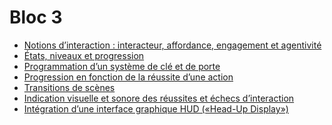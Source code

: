 # Bloc 3 

<!-- start-replace-subnav depth=1 -->
* [Notions d’interaction : interacteur, affordance, engagement et agentivité](/03-savoirs/03/01-interactivite-suite/)
* [États, niveaux et progression](/03-savoirs/03/02-etat-niveau-progression/)
* [Programmation d’un système de clé et de porte](/03-savoirs/03/03-clef-porte/)
* [Progression en fonction de la réussite d’une action](/03-savoirs/03/04-progression-conditionnelle/)
* [Transitions de scènes](/03-savoirs/03/05-transition-scene/)
* [Indication visuelle et sonore des réussites et échecs d’interaction](/03-savoirs/03/06-indication-etat/)
* [Intégration d’une interface graphique HUD («Head-Up Display»)](/03-savoirs/03/07-hud/)
<!-- end-replace-subnav -->


